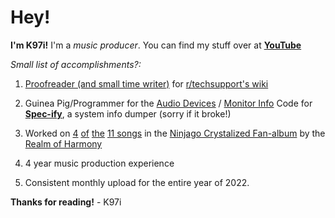 # Hey!

**I'm K97i!** I'm a _music producer_. You can find my stuff over at [**YouTube**](https://www.youtube.com/@K97i)

_Small list of accomplishments?:_
  1. [Proofreader (and small time writer)](https://github.com/r-Techsupport/rTS_Wiki/commits?author=K97i) for [r/techsupport's wiki](https://rtech.support/)

  2. Guinea Pig/Programmer for the [Audio Devices](https://github.com/Spec-ify/specify/commit/b90bb14865231b00fa7cf95d7985f78d0562e7a7) / [Monitor Info](https://github.com/Spec-ify/specify/commit/25abbf2ece2592bbd3ab54ebb53d6d71e028f72a) Code for [**Spec-ify**](https://github.com/Spec-ify/specify), a system info dumper (sorry if it broke!)

  3. Worked on [4](https://www.youtube.com/watch?v=itqw1gI_R7M) [of](https://www.youtube.com/watch?v=w50t7xC3vVY) [the](https://www.youtube.com/watch?v=CEdAEuozJiI) [11 songs](https://www.youtube.com/watch?v=kfefDBrKH34) in the [Ninjago Crystalized Fan-album](https://sites.google.com/view/ninjagorealmofharmony/roh-archive/lego-ninjago/roh-fanalbums/season-fanalbums/crystalized?authuser=0) by the [Realm of Harmony](https://www.youtube.com/@R0H)

  4. 4 year music production experience

  5. Consistent monthly upload for the entire year of 2022.


**Thanks for reading!**
              - K97i
